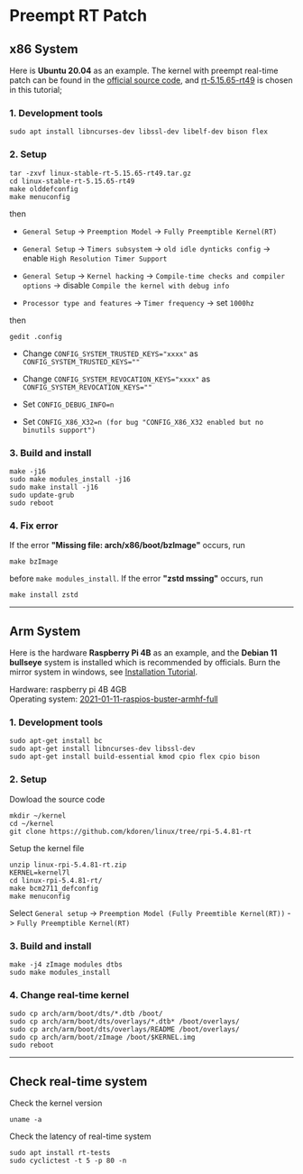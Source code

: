 # Preempt RT Patch

## x86 System
Here is **Ubuntu 20.04** as an example. The kernel with preempt real-time patch can be found in the [official source code](http://git.kernel.org/cgit/linux/kernel/git/rt/linux-stable-rt.git), and [rt-5.15.65-rt49](https://git.kernel.org/pub/scm/linux/kernel/git/rt/linux-stable-rt.git/snapshot/linux-stable-rt-5.15.65-rt49.tar.gz) is chosen in this tutorial;

### 1. Development tools
```shell
sudo apt install libncurses-dev libssl-dev libelf-dev bison flex
```

### 2. Setup
```shell
tar -zxvf linux-stable-rt-5.15.65-rt49.tar.gz
cd linux-stable-rt-5.15.65-rt49
make olddefconfig
make menuconfig 
```
then 
- `General Setup` -> `Preemption Model` -> `Fully Preemptible Kernel(RT)`

- `General Setup` -> `Timers subsystem` -> `old idle dynticks config` -> enable `High Resolution Timer Support`

- `General Setup` -> `Kernel hacking` -> `Compile-time checks and compiler options` -> disable `Compile the kernel with debug info`

- `Processor type and features` -> `Timer frequency` -> set `1000hz`

then 
```shell
gedit .config
```
- Change `CONFIG_SYSTEM_TRUSTED_KEYS="xxxx"` as `CONFIG_SYSTEM_TRUSTED_KEYS=""`

- Change `CONFIG_SYSTEM_REVOCATION_KEYS="xxxx"` as `CONFIG_SYSTEM_REVOCATION_KEYS=""`

- Set `CONFIG_DEBUG_INFO=n`

- Set `CONFIG_X86_X32=n (for bug "CONFIG_X86_X32 enabled but no binutils support")`

### 3. Build and install
```shell
make -j16
sudo make modules_install -j16
sudo make install -j16
sudo update-grub
sudo reboot
```

### 4. Fix error
If the error **"Missing file: arch/x86/boot/bzImage"** occurs, run 
```shell
make bzImage
``` 
before `make modules_install`. If the error **"zstd mssing"** occurs, run
```shell
make install zstd
```
----

## Arm System
Here is the hardware **Raspberry Pi 4B** as an example, and the **Debian 11 bullseye** system is installed which is recommended by officials. Burn the mirror system in windows, see [Installation Tutorial](https://shumeipai.nxez.com/2013/09/07/raspberry-pi-under-windows-system-installation-to-sd-card.html).

Hardware: raspberry pi 4B 4GB  
Operating system: [2021-01-11-raspios-buster-armhf-full](https://mirrors.tuna.tsinghua.edu.cn/raspberry-pi-os-images/raspios_armhf/images/raspios_armhf-2021-01-12/)


### 1. Development tools
```shell
sudo apt-get install bc
sudo apt-get install libncurses-dev libssl-dev
sudo apt-get install build-essential kmod cpio flex cpio bison
```

### 2. Setup
Dowload the source code
```shell
mkdir ~/kernel
cd ~/kernel
git clone https://github.com/kdoren/linux/tree/rpi-5.4.81-rt
```
Setup the kernel file
```shell
unzip linux-rpi-5.4.81-rt.zip 
KERNEL=kernel7l
cd linux-rpi-5.4.81-rt/
make bcm2711_defconfig
make menuconfig
```
Select `General setup` -> `Preemption Model (Fully Preemtible Kernel(RT))` -> `Fully Preemptible Kernel(RT)`

### 3. Build and install
```shell
make -j4 zImage modules dtbs
sudo make modules_install
```

### 4. Change real-time kernel
```shell
sudo cp arch/arm/boot/dts/*.dtb /boot/
sudo cp arch/arm/boot/dts/overlays/*.dtb* /boot/overlays/
sudo cp arch/arm/boot/dts/overlays/README /boot/overlays/
sudo cp arch/arm/boot/zImage /boot/$KERNEL.img
sudo reboot
```
----

## Check real-time system
Check the kernel version
```shell
uname -a
```
Check the latency of real-time system
```shell
sudo apt install rt-tests
sudo cyclictest -t 5 -p 80 -n
```

